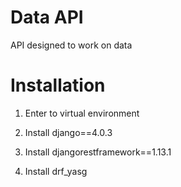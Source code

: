# Data API
API designed to work on data

# Installation

1. Enter to virtual environment

2. Install django==4.0.3

3. Install djangorestframework==1.13.1

4. Install drf_yasg
